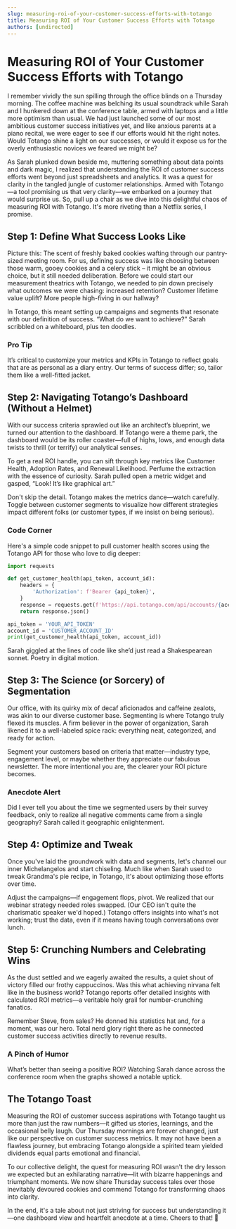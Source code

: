 ```yaml
---
slug: measuring-roi-of-your-customer-success-efforts-with-totango
title: Measuring ROI of Your Customer Success Efforts with Totango
authors: [undirected]
---
```



# Measuring ROI of Your Customer Success Efforts with Totango

I remember vividly the sun spilling through the office blinds on a Thursday morning. The coffee machine was belching its usual soundtrack while Sarah and I hunkered down at the conference table, armed with laptops and a little more optimism than usual. We had just launched some of our most ambitious customer success initiatives yet, and like anxious parents at a piano recital, we were eager to see if our efforts would hit the right notes. Would Totango shine a light on our successes, or would it expose us for the overly enthusiastic novices we feared we might be?

As Sarah plunked down beside me, muttering something about data points and dark magic, I realized that understanding the ROI of customer success efforts went beyond just spreadsheets and analytics. It was a quest for clarity in the tangled jungle of customer relationships. Armed with Totango—a tool promising us that very clarity—we embarked on a journey that would surprise us. So, pull up a chair as we dive into this delightful chaos of measuring ROI with Totango. It's more riveting than a Netflix series, I promise.

## Step 1: Define What Success Looks Like

Picture this: The scent of freshly baked cookies wafting through our pantry-sized meeting room. For us, defining success was like choosing between those warm, gooey cookies and a celery stick – it might be an obvious choice, but it still needed deliberation. Before we could start our measurement theatrics with Totango, we needed to pin down precisely what outcomes we were chasing: increased retention? Customer lifetime value uplift? More people high-fiving in our hallway? 

In Totango, this meant setting up campaigns and segments that resonate with our definition of success. “What do we want to achieve?” Sarah scribbled on a whiteboard, plus ten doodles. 

### Pro Tip

It’s critical to customize your metrics and KPIs in Totango to reflect goals that are as personal as a diary entry. Our terms of success differ; so, tailor them like a well-fitted jacket.

## Step 2: Navigating Totango’s Dashboard (Without a Helmet)

With our success criteria sprawled out like an architect’s blueprint, we turned our attention to the dashboard. If Totango were a theme park, the dashboard would be its roller coaster—full of highs, lows, and enough data twists to thrill (or terrify) our analytical senses.

To get a real ROI handle, you can sift through key metrics like Customer Health, Adoption Rates, and Renewal Likelihood. Perfume the extraction with the essence of curiosity. Sarah pulled open a metric widget and gasped, “Look! It’s like graphical art.” 

Don't skip the detail. Totango makes the metrics dance—watch carefully. Toggle between customer segments to visualize how different strategies impact different folks (or customer types, if we insist on being serious).

### Code Corner

Here's a simple code snippet to pull customer health scores using the Totango API for those who love to dig deeper:

```python
import requests

def get_customer_health(api_token, account_id):
    headers = {
        'Authorization': f'Bearer {api_token}',
    }
    response = requests.get(f'https://api.totango.com/api/accounts/{account_id}/health', headers=headers)
    return response.json()

api_token = 'YOUR_API_TOKEN'
account_id = 'CUSTOMER_ACCOUNT_ID'
print(get_customer_health(api_token, account_id))
```

Sarah giggled at the lines of code like she’d just read a Shakespearean sonnet. Poetry in digital motion.

## Step 3: The Science (or Sorcery) of Segmentation

Our office, with its quirky mix of decaf aficionados and caffeine zealots, was akin to our diverse customer base. Segmenting is where Totango truly flexed its muscles. A firm believer in the power of organization, Sarah likened it to a well-labeled spice rack: everything neat, categorized, and ready for action.

Segment your customers based on criteria that matter—industry type, engagement level, or maybe whether they appreciate our fabulous newsletter. The more intentional you are, the clearer your ROI picture becomes. 

### Anecdote Alert

Did I ever tell you about the time we segmented users by their survey feedback, only to realize all negative comments came from a single geography? Sarah called it geographic enlightenment.

## Step 4: Optimize and Tweak

Once you've laid the groundwork with data and segments, let's channel our inner Michelangelos and start chiseling. Much like when Sarah used to tweak Grandma's pie recipe, in Totango, it's about optimizing those efforts over time. 

Adjust the campaigns—if engagement flops, pivot. We realized that our webinar strategy needed roles swapped. (Our CEO isn't quite the charismatic speaker we'd hoped.) Totango offers insights into what's not working; trust the data, even if it means having tough conversations over lunch.

## Step 5: Crunching Numbers and Celebrating Wins

As the dust settled and we eagerly awaited the results, a quiet shout of victory filled our frothy cappuccinos. Was this what achieving nirvana felt like in the business world? Totango reports offer detailed insights with calculated ROI metrics—a veritable holy grail for number-crunching fanatics. 

Remember Steve, from sales? He donned his statistics hat and, for a moment, was our hero. Total nerd glory right there as he connected customer success activities directly to revenue results. 

### A Pinch of Humor

What’s better than seeing a positive ROI? Watching Sarah dance across the conference room when the graphs showed a notable uptick.

## The Totango Toast 

Measuring the ROI of customer success aspirations with Totango taught us more than just the raw numbers—it gifted us stories, learnings, and the occasional belly laugh. Our Thursday mornings are forever changed, just like our perspective on customer success metrics. It may not have been a flawless journey, but embracing Totango alongside a spirited team yielded dividends equal parts emotional and financial. 

To our collective delight, the quest for measuring ROI wasn't the dry lesson we expected but an exhilarating narrative—lit with bizarre happenings and triumphant moments. We now share Thursday success tales over those inevitably devoured cookies and commend Totango for transforming chaos into clarity.

In the end, it's a tale about not just striving for success but understanding it—one dashboard view and heartfelt anecdote at a time. Cheers to that! 🥂